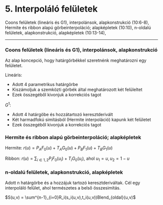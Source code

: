 # 5. Interpoláló felületek
Coons felületek (lineáris és G1), interpolánsok, alapkonstrukció (10:6-8), Hermite és ribbon alapú görbeinterpoláció; alapképletek (10:10), n-oldalú felületek, alapkonstrukció, alapképletek (10:13-14),


---

### Coons felületek (lineáris és G1), interpolánsok, alapkonstrukció

Az alap koncepció, hogy határgörbékkel szeretnénk meghatározni egy felületet.

Lineáris:
- Adott 4 parametrikus határgörbe
- Kiszámoljuk a szemközti görbék által meghatározott két felüleltet
- Ezek összegéből kivonjuk a korrekciós tagot

$G^1$:
- Adott 4 határgöbe és hozzátartozó keresztderivált
- Két harmadfokú simításból (Hermite interpoláció) kapunk két felületet
- Ezek összegéből kivonjuk a korrekciós tagot

### Hermite és ribbon alapú görbeinterpoláció; alapképletek

Hermite: $r(u) = P_AF_0(u)+T_AG_0(u)+P_BF_1(u)+T_BG_1(u)$


Ribbon: $r(u) = \sum_{i\in{1,2}}P_iF_0(u_i)+T_iG_0(u_i)$, ahol $u_1 = u, u_2=1-u$

### n-oldalú felületek, alapkonstrukció, alapképletek

Adott n határgörbe és a hozzájuk tartozó keresztderiváltak. Cél egy interpoláló felület, ahol természetes a belső összesimítás.

$S(u,v) = \sum^{n-1}_{i=0}R_i(s_i(u,v),t_i(u,v))Blend_{oldal}(u,v)$
